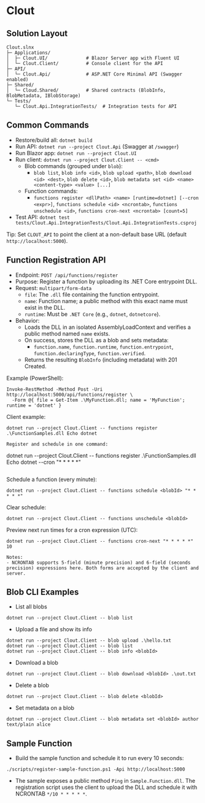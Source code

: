 # Clout

## Solution Layout

```
Clout.slnx
├─ Applications/
│  ├─ Clout.UI/              # Blazor Server app with Fluent UI
│  └─ Clout.Client/          # Console client for the API
├─ API/
│  └─ Clout.Api/             # ASP.NET Core Minimal API (Swagger enabled)
├─ Shared/
│  └─ Cloud.Shared/          # Shared contracts (BlobInfo, BlobMetadata, IBlobStorage)
└─ Tests/
   └─ Clout.Api.IntegrationTests/  # Integration tests for API
```

## Common Commands

- Restore/build all: `dotnet build`
- Run API: `dotnet run --project Clout.Api` (Swagger at `/swagger`)
- Run Blazor app: `dotnet run --project Clout.UI`
- Run client: `dotnet run --project Clout.Client -- <cmd>`
  - Blob commands (grouped under `blob`):
    - `blob list`, `blob info <id>`, `blob upload <path>`, `blob download <id> <dest>`, `blob delete <id>`,
      `blob metadata set <id> <name> <content-type> <value> [...]`
  - Function commands:
    - `functions register <dllPath> <name> [runtime=dotnet] [--cron <expr>]`,
      `functions schedule <id> <ncrontab>`, `functions unschedule <id>`,
      `functions cron-next <ncrontab> [count=5]`
- Test API: `dotnet test tests/Clout.Api.IntegrationTests/Clout.Api.IntegrationTests.csproj`

Tip: Set `CLOUT_API` to point the client at a non-default base URL (default `http://localhost:5000`).

## Function Registration API

- Endpoint: `POST /api/functions/register`
- Purpose: Register a function by uploading its .NET Core entrypoint DLL.
- Request: `multipart/form-data`
  - `file`: The `.dll` file containing the function entrypoint.
  - `name`: Function name; a public method with this exact name must exist in the DLL.
  - `runtime`: Must be `.NET Core` (e.g., `dotnet`, `dotnetcore`).
- Behavior:
  - Loads the DLL in an isolated AssemblyLoadContext and verifies a public method named `name` exists.
  - On success, stores the DLL as a blob and sets metadata:
    - `function.name`, `function.runtime`, `function.entrypoint`, `function.declaringType`, `function.verified`.
  - Returns the resulting `BlobInfo` (including metadata) with 201 Created.

Example (PowerShell):

```
Invoke-RestMethod -Method Post -Uri http://localhost:5000/api/functions/register \
  -Form @{ file = Get-Item .\MyFunction.dll; name = 'MyFunction'; runtime = 'dotnet' }
```

Client example:

```
dotnet run --project Clout.Client -- functions register .\FunctionSamples.dll Echo dotnet

Register and schedule in one command:

```
dotnet run --project Clout.Client -- functions register .\FunctionSamples.dll Echo dotnet --cron "* * * * *"
```
```

Schedule a function (every minute):

```
dotnet run --project Clout.Client -- functions schedule <blobId> "* * * * *"
```

Clear schedule:

```
dotnet run --project Clout.Client -- functions unschedule <blobId>
```

Preview next run times for a cron expression (UTC):

```
dotnet run --project Clout.Client -- functions cron-next "* * * * *" 10

Notes:
- NCRONTAB supports 5-field (minute precision) and 6-field (seconds precision) expressions here. Both forms are accepted by the client and server.
```

## Blob CLI Examples

- List all blobs

```
dotnet run --project Clout.Client -- blob list
```

- Upload a file and show its info

```
dotnet run --project Clout.Client -- blob upload .\hello.txt
dotnet run --project Clout.Client -- blob list
dotnet run --project Clout.Client -- blob info <blobId>
```

- Download a blob

```
dotnet run --project Clout.Client -- blob download <blobId> .\out.txt
```

- Delete a blob

```
dotnet run --project Clout.Client -- blob delete <blobId>
```

- Set metadata on a blob

```
dotnet run --project Clout.Client -- blob metadata set <blobId> author text/plain alice
```

## Sample Function

- Build the sample function and schedule it to run every 10 seconds:

```
./scripts/register-sample-function.ps1 -Api http://localhost:5000
```

- The sample exposes a public method `Ping` in `Sample.Function.dll`. The registration script uses the client to upload the DLL and schedule it with NCRONTAB `*/10 * * * * *`.
